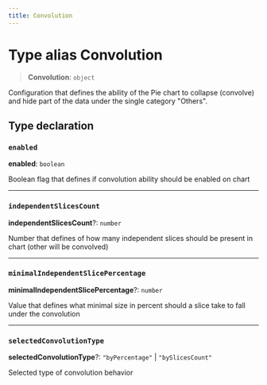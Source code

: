 ```yaml
---
title: Convolution
---
```


# Type alias Convolution

> **Convolution**: `object`

Configuration that defines the ability of the Pie chart to collapse (convolve) and
hide part of the data under the single category "Others".

## Type declaration

### `enabled`

**enabled**: `boolean`

Boolean flag that defines if convolution ability should be enabled on chart

***

### `independentSlicesCount`

**independentSlicesCount**?: `number`

Number that defines of how many independent slices should be present in chart (other will be convolved)

***

### `minimalIndependentSlicePercentage`

**minimalIndependentSlicePercentage**?: `number`

Value that defines what minimal size in percent should a slice take to fall under the convolution

***

### `selectedConvolutionType`

**selectedConvolutionType**?: `"byPercentage"` \| `"bySlicesCount"`

Selected type of convolution behavior

